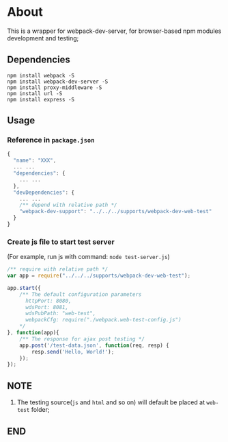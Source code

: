# About

This is a wrapper for webpack-dev-server, for browser-based npm modules development and testing;

## Dependencies
```shell
npm install webpack -S
npm install webpack-dev-server -S
npm install proxy-middleware -S
npm install url -S
npm install express -S
```

## Usage
### Reference in `package.json`
```js
{
  "name": "XXX",
  ... ...
  "dependencies": {
    ... ...
  },
  "devDependencies": {
    ... ...
    /** depend with relative path */
    "webpack-dev-support": "../../../supports/webpack-dev-web-test"
  }
}
```
### Create js file to start test server
(For example, run js with command: `node test-server.js`)
```js
/** require with relative path */
var app = require("../../../supports/webpack-dev-web-test");

app.start({
    /** The default configuration parameters
      httpPort: 8080,
      wdsPort: 8081,
      wdsPubPath: "web-test",
      webpackCfg: require("./webpack.web-test-config.js")
    */
}, function(app){
    /** The response for ajax post testing */
    app.post('/test-data.json', function(req, resp) {
        resp.send('Hello, World!');
    });
});
```

## NOTE
 1. The testing source(`js` and `html` and so on) will default be placed at `web-test` folder;

## END
